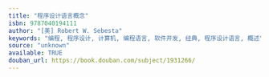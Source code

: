 ```yaml
---
title: "程序设计语言概念"
isbn: 9787040194111
author: "[美] Robert W. Sebesta"
keywords: "编程, 程序设计, 计算机, 编程语言, 软件开发, 经典, 程序设计语言, 概述"
source: "unknown"
available: TRUE
douban_url: https://book.douban.com/subject/1931266/
---
```

